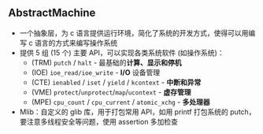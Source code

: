 ## AbstractMachine
- 一个抽象层，为 c 语言提供运行环境，简化了系统的开发方式，使得可以用编写 c 语言的方式来编写操作系统
- 提供 5 组 (15 个) 主要 API，可以实现各类系统软件 (如操作系统)：
	- (TRM) `putch` / `halt` - 最基础的**计算、显示和停机**
	- (IOE) `ioe_read/ioe_write` - **I/O** 设备管理
	- (CTE) `ienabled` / `iset` / `yield` / `kcontext` - **中断和异常**
	- (VME) `protect`/`unprotect`/`map`/`ucontext` - **虚存管理**
	- (MPE) `cpu_count` / `cpu_current` / `atomic_xchg` - **多处理器**
- Mlib：自定义的 glib 库，用于打包常用 API，如用 printf 打包系统的 putch，要注意多线程安全等问题，使用 assertion 多加检查